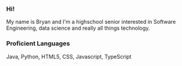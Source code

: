 ### Hi!
My name is Bryan and I'm a highschool senior interested in Software Engineering, data science and really all things technology. 

### Proficient Languages
Java, Python, HTML5, CSS, Javascript, TypeScript
